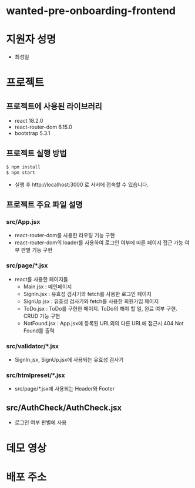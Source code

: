 # wanted-pre-onboarding-frontend

# 지원자 성명
- 최성일

# 프로젝트

## 프로젝트에 사용된 라이브러리
- react 18.2.0
- react-router-dom 6.15.0
- bootstrap 5.3.1

## 프로젝트 실행 방법

```zsh
$ npm install
$ npm start
```

- 실행 후 http://localhost:3000 로 서버에 접속할 수 있습니다.

## 프로젝트 주요 파일 설명

### src/App.jsx
- react-router-dom를 사용한 라우팅 기능 구현
- react-router-dom의 loader를 사용하여 로그인 여부에 따른 페이지 접근 가능 여부 판별 기능 구현

###  src/page/*.jsx
- react를 사용한 페이지들
    - Main.jsx : 메인페이지
    - SignIn.jsx : 유효성 검사기와 fetch를 사용한 로그인 페이지
    - SignUp.jsx : 유효성 검사기와 fetch를 사용한 회원가입 페이지
    - ToDo.jsx : ToDo를 구현한 페이지. ToDo의 해야 할 일, 완료 여부 구현. CRUD 기능 구현
    - NotFound.jsx : App.jsx에 등록된 URL외의 다른 URL에 접근시 404 Not Found를 출력

### src/validator/*.jsx
- SignIn.jsx, SignUp.jsx에 사용되는 유효성 검사기

### src/htmlpreset/*.jsx
- src/page/*.jsx에 사용되는 Header와 Footer

## src/AuthCheck/AuthCheck.jsx
- 로그인 여부 판별에 사용

# 데모 영상

# 배포 주소

